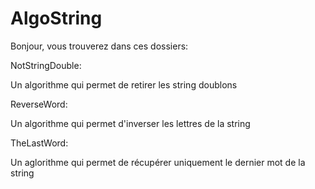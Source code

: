 # AlgoString

Bonjour, vous trouverez dans ces dossiers:

NotStringDouble:

Un algorithme qui permet de retirer les string doublons

ReverseWord:

Un algorithme qui permet d'inverser les lettres de la string

TheLastWord:

Un aglorithme qui permet de récupérer uniquement le dernier mot de la string

